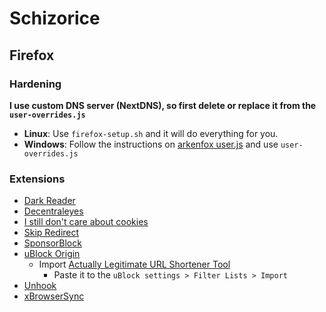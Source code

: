 # Schizorice

## Firefox

### Hardening

**I use custom DNS server (NextDNS), so first delete or replace it from the `user-overrides.js`**

- **Linux**: Use `firefox-setup.sh` and it will do everything for you.
- **Windows**: Follow the instructions on [arkenfox user.js](https://github.com/arkenfox/user.js) and use `user-overrides.js`

### Extensions

- [Dark Reader](https://addons.mozilla.org/en-US/firefox/addon/darkreader/)
- [Decentraleyes](https://addons.mozilla.org/en-US/firefox/addon/decentraleyes/)
- [I still don't care about cookies](https://addons.mozilla.org/en-US/firefox/addon/istilldontcareaboutcookies/)
- [Skip Redirect](https://addons.mozilla.org/en-US/firefox/addon/skip-redirect/)
- [SponsorBlock](https://addons.mozilla.org/en-US/firefox/addon/sponsorblock/)
- [uBlock Origin](https://addons.mozilla.org/en-US/firefox/addon/ublock-origin/)
  - Import [Actually Legitimate URL Shortener Tool](https://raw.githubusercontent.com/DandelionSprout/adfilt/master/LegitimateURLShortener.txt)
    - Paste it to the `uBlock settings > Filter Lists > Import`
- [Unhook](https://addons.mozilla.org/en-US/firefox/addon/youtube-recommended-videos/)
- [xBrowserSync](https://addons.mozilla.org/en-US/firefox/addon/xbs/)
